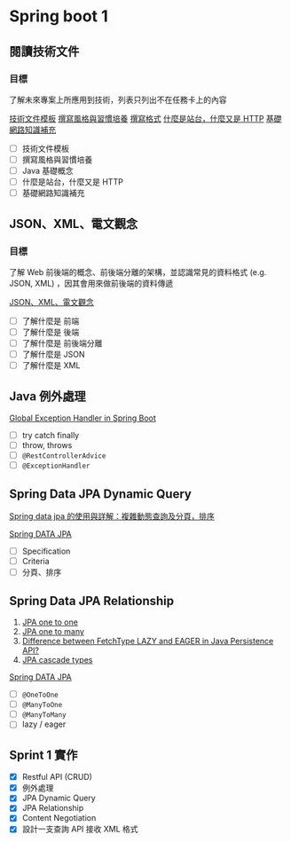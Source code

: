 # Spring boot 1

## 閱讀技術文件
### 目標
了解未來專案上所應用到技術，列表只列出不在任務卡上的內容

[技術文件模板](https://hackmd.io/@IDdlPCCwQoeX-9DvmEbLyw/S1XwG-lfj)
[撰寫風格與習慣培養](https://hackmd.io/@IDdlPCCwQoeX-9DvmEbLyw/S1vXaZlzs)
[撰寫格式](https://hackmd.io/@IDdlPCCwQoeX-9DvmEbLyw/SJsEAWefi)
[什麼是站台，什麼又是 HTTP](https://hackmd.io/@IDdlPCCwQoeX-9DvmEbLyw/SkOm1flGs)
[基礎網路知識補充](https://hackmd.io/@IDdlPCCwQoeX-9DvmEbLyw/HJK9gGefj)

- [ ] 技術文件模板
- [ ] 撰寫風格與習慣培養
- [ ] Java 基礎概念
- [ ] 什麼是站台，什麼又是 HTTP
- [ ] 基礎網路知識補充

## JSON、XML、電文觀念
### 目標
了解 Web 前後端的概念、前後端分離的架構，並認識常見的資料格式 (e.g. JSON, XML) ，因其會用來做前後端的資料傳遞

[JSON、XML、電文觀念](https://hackmd.io/@IDdlPCCwQoeX-9DvmEbLyw/rJsSJ90Zi)

- [ ] 了解什麼是 前端
- [ ] 了解什麼是 後端
- [ ] 了解什麼是 前後端分離
- [ ] 了解什麼是 JSON
- [ ] 了解什麼是 XML

## Java 例外處理

[Global Exception Handler in Spring Boot](https://hackmd.io/@IDdlPCCwQoeX-9DvmEbLyw/HJIc1cRWo)

- [ ] try catch finally
- [ ] throw, throws
- [ ] `@RestControllerAdvice`
- [ ] `@ExceptionHandler`

## Spring Data JPA Dynamic Query

[Spring data jpa 的使用與詳解：複雜動態查詢及分頁，排序](https://www.gushiciku.cn/pl/pTm9/zh-tw)

[Spring DATA JPA](https://hackmd.io/@IDdlPCCwQoeX-9DvmEbLyw/B1V0CtA-o)

- [ ] Specification
- [ ] Criteria
- [ ] 分頁、排序

## Spring Data JPA Relationship

1. [JPA one to one](https://attacomsian.com/blog/spring-data-jpa-one-to-one-mapping)
2. [JPA one to many](https://attacomsian.com/blog/spring-data-jpa-one-to-many-mapping)
3. [Difference between FetchType LAZY and EAGER in Java Persistence API?](https://stackoverflow.com/questions/2990799/difference-between-fetchtype-lazy-and-eager-in-java-persistence-api)
4. [JPA cascade types](https://howtodoinjava.com/hibernate/hibernate-jpa-cascade-types/)

[Spring DATA JPA](https://hackmd.io/@IDdlPCCwQoeX-9DvmEbLyw/B1V0CtA-o)

- [ ] `@OneToOne`
- [ ] `@ManyToOne`
- [ ] `@ManyToMany`
- [ ] lazy / eager

## Sprint 1 實作
- [x] Restful API (CRUD)
- [x] 例外處理
- [x] JPA Dynamic Query
- [x] JPA Relationship
- [x] Content Negotiation
- [x] 設計一支查詢 API 接收 XML 格式
